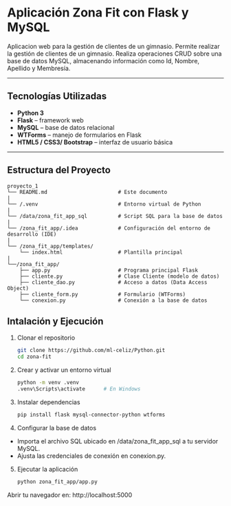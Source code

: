 # Aplicación Zona Fit con Flask y MySQL

Aplicacion web para la gestión de clientes de un gimnasio. Permite realizar la gestión de clientes 
de un gimnasio. Realiza operaciones CRUD sobre una base de datos MySQL, almacenando información 
como Id, Nombre, Apellido y Membresía.

---

## Tecnologías Utilizadas
- **Python 3**  
- **Flask** – framework web  
- **MySQL** – base de datos relacional  
- **WTForms** – manejo de formularios en Flask  
- **HTML5 / CSS3/ Bootstrap** – interfaz de usuario básica  

---

## Estructura del Proyecto
```
proyecto_1
└── README.md                       # Este documento
|
└── /.venv                          # Entorno virtual de Python
|
└── /data/zona_fit_app_sql          # Script SQL para la base de datos
|
└── /zona_fit_app/.idea             # Configuración del entorno de desarrollo (IDE)
|
└── /zona_fit_app/templates/
    └── index.html                  # Plantilla principal
|
└──/zona_fit_app/
    ├── app.py                      # Programa principal Flask
    ├── cliente.py                  # Clase Cliente (modelo de datos)
    ├── cliente_dao.py              # Acceso a datos (Data Access Object)
    ├── cliente_form.py             # Formulario (WTForms)
    └── conexion.py                 # Conexión a la base de datos
```

## Intalación y Ejecución
1. Clonar el repositorio
   ```bash
   git clone https://github.com/ml-celiz/Python.git
   cd zona-fit
2. Crear y activar un entorno virtual
    ```bash
    python -m venv .venv
    .venv\Scripts\activate      # En Windows
3. Instalar dependencias
    ```bash
    pip install flask mysql-connector-python wtforms
4. Configurar la base de datos
- Importa el archivo SQL ubicado en /data/zona_fit_app_sql a tu servidor MySQL.
- Ajusta las credenciales de conexión en conexion.py.
5. Ejecutar la aplicación
    ```bash
    python zona_fit_app/app.py
Abrir tu navegador en: http://localhost:5000